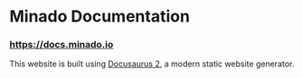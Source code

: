 # Minado Documentation

### https://docs.minado.io

This website is built using [Docusaurus 2](https://docusaurus.io/), a modern static website generator.
